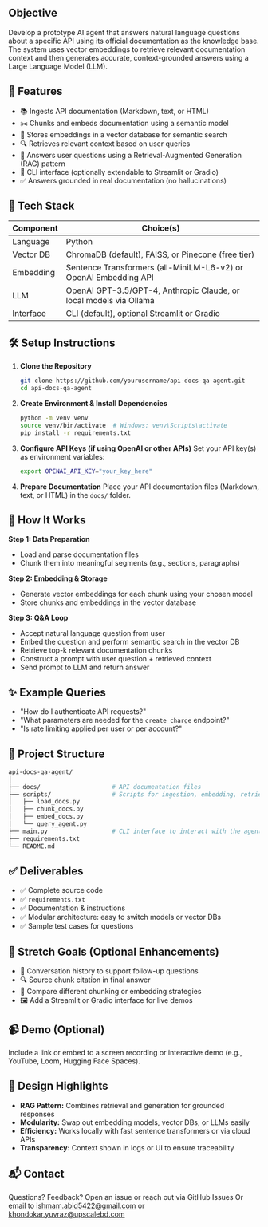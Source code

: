 ## Objective
Develop a prototype AI agent that answers natural language questions about a specific API using its official documentation as the knowledge base. The system uses vector embeddings to retrieve relevant documentation context and then generates accurate, context-grounded answers using a Large Language Model (LLM).

## 🚀 Features
* 📚 Ingests API documentation (Markdown, text, or HTML)
* ✂️ Chunks and embeds documentation using a semantic model
* 🧠 Stores embeddings in a vector database for semantic search
* 🔍 Retrieves relevant context based on user queries
* 💬 Answers user questions using a Retrieval-Augmented Generation (RAG) pattern
* 🧾 CLI interface (optionally extendable to Streamlit or Gradio)
* ✅ Answers grounded in real documentation (no hallucinations)

## 🧱 Tech Stack
| Component          | Choice(s)                                                        |
|--------------------|------------------------------------------------------------------|
| Language           | Python                                                           |
| Vector DB          | ChromaDB (default), FAISS, or Pinecone (free tier)               |
| Embedding          | Sentence Transformers (all-MiniLM-L6-v2) or OpenAI Embedding API |
| LLM                | OpenAI GPT-3.5/GPT-4, Anthropic Claude, or local models via Ollama |
| Interface          | CLI (default), optional Streamlit or Gradio                      |

## 🛠️ Setup Instructions
1.  **Clone the Repository**
    ```bash
    git clone https://github.com/yourusername/api-docs-qa-agent.git
    cd api-docs-qa-agent
    ```
2.  **Create Environment & Install Dependencies**
    ```bash
    python -m venv venv
    source venv/bin/activate  # Windows: venv\Scripts\activate
    pip install -r requirements.txt
    ```
3.  **Configure API Keys (if using OpenAI or other APIs)**
    Set your API key(s) as environment variables:
    ```bash
    export OPENAI_API_KEY="your_key_here"
    ```
4.  **Prepare Documentation**
    Place your API documentation files (Markdown, text, or HTML) in the `docs/` folder.

## 🧪 How It Works
**Step 1: Data Preparation**
* Load and parse documentation files
* Chunk them into meaningful segments (e.g., sections, paragraphs)

**Step 2: Embedding & Storage**
* Generate vector embeddings for each chunk using your chosen model
* Store chunks and embeddings in the vector database

**Step 3: Q&A Loop**
* Accept natural language question from user
* Embed the question and perform semantic search in the vector DB
* Retrieve top-k relevant documentation chunks
* Construct a prompt with user question + retrieved context
* Send prompt to LLM and return answer

## ✨ Example Queries
* "How do I authenticate API requests?"
* "What parameters are needed for the `create_charge` endpoint?"
* "Is rate limiting applied per user or per account?"

## 📁 Project Structure
```bash
api-docs-qa-agent/
│
├── docs/                    # API documentation files
├── scripts/                 # Scripts for ingestion, embedding, retrieval
│   ├── load_docs.py
│   ├── chunk_docs.py
│   ├── embed_docs.py
│   └── query_agent.py
├── main.py                  # CLI interface to interact with the agent
├── requirements.txt
└── README.md
```
## ✅ Deliverables
*   ✅ Complete source code
*   ✅ `requirements.txt`
*   ✅ Documentation & instructions
*   ✅ Modular architecture: easy to switch models or vector DBs
*   ✅ Sample test cases for questions

## 🌱 Stretch Goals (Optional Enhancements)
*   🧵 Conversation history to support follow-up questions
*   🔍 Source chunk citation in final answer
*   📐 Compare different chunking or embedding strategies
*   🖼️ Add a Streamlit or Gradio interface for live demos

## 📹 Demo (Optional)
Include a link or embed to a screen recording or interactive demo (e.g., YouTube, Loom, Hugging Face Spaces).

## 🧠 Design Highlights
*   **RAG Pattern:** Combines retrieval and generation for grounded responses
*   **Modularity:** Swap out embedding models, vector DBs, or LLMs easily
*   **Efficiency:** Works locally with fast sentence transformers or via cloud APIs
*   **Transparency:** Context shown in logs or UI to ensure traceability

## 📬 Contact
Questions? Feedback? Open an issue or reach out via GitHub Issues Or email to ishmam.abid5422@gmail.com or khondokar.yuvraz@upscalebd.com
